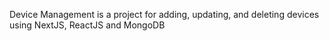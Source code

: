 Device Management is a project for adding, updating, and deleting devices using NextJS, ReactJS and MongoDB 
